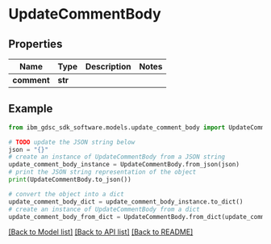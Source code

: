 # UpdateCommentBody


## Properties

Name | Type | Description | Notes
------------ | ------------- | ------------- | -------------
**comment** | **str** |  | 

## Example

```python
from ibm_gdsc_sdk_software.models.update_comment_body import UpdateCommentBody

# TODO update the JSON string below
json = "{}"
# create an instance of UpdateCommentBody from a JSON string
update_comment_body_instance = UpdateCommentBody.from_json(json)
# print the JSON string representation of the object
print(UpdateCommentBody.to_json())

# convert the object into a dict
update_comment_body_dict = update_comment_body_instance.to_dict()
# create an instance of UpdateCommentBody from a dict
update_comment_body_from_dict = UpdateCommentBody.from_dict(update_comment_body_dict)
```
[[Back to Model list]](../README.md#documentation-for-models) [[Back to API list]](../README.md#documentation-for-api-endpoints) [[Back to README]](../README.md)


